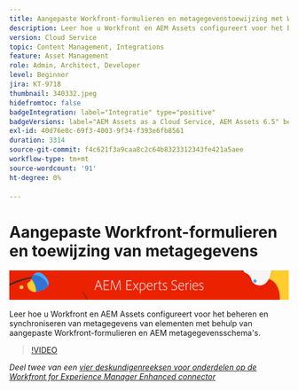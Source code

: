 ```yaml
---
title: Aangepaste Workfront-formulieren en metagegevenstoewijzing met Workfront voor AEM verbeterde connector
description: Leer hoe u Workfront en AEM Assets configureert voor het beheren en synchroniseren van metagegevens van elementen met behulp van aangepaste Workfront-formulieren en AEM metagegevensschema's.
version: Cloud Service
topic: Content Management, Integrations
feature: Asset Management
role: Admin, Architect, Developer
level: Beginner
jira: KT-9718
thumbnail: 340332.jpeg
hidefromtoc: false
badgeIntegration: label="Integratie" type="positive"
badgeVersions: label="AEM Assets as a Cloud Service, AEM Assets 6.5" before-title="false"
exl-id: 40d76e0c-69f3-4003-9f34-f393e6fb8561
duration: 3314
source-git-commit: f4c621f3a9caa8c2c64b8323312343fe421a5aee
workflow-type: tm+mt
source-wordcount: '91'
ht-degree: 0%

---
```


# Aangepaste Workfront-formulieren en toewijzing van metagegevens

![AEM Deskundigenreeks](./assets/banner.png)

Leer hoe u Workfront en AEM Assets configureert voor het beheren en synchroniseren van metagegevens van elementen met behulp van aangepaste Workfront-formulieren en AEM metagegevensschema&#39;s.

>[!VIDEO](https://video.tv.adobe.com/v/340332?quality=12&learn=on)

_Deel twee van een [vier deskundigenreeksen voor onderdelen op de Workfront for Experience Manager Enhanced connector](./overview.md)_
